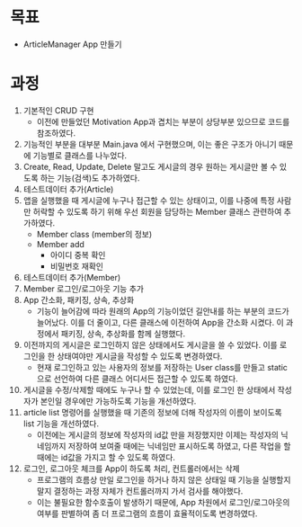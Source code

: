 # 목표
- ArticleManager App 만들기

# 과정
1. 기본적인 CRUD 구현
   - 이전에 만들었던 Motivation App과 겹치는 부분이 상당부분 있으므로 코드를 참조하였다.
2. 기능적인 부분을 대부분 Main.java 에서 구현했으며, 이는 좋은 구조가 아니기 때문에 기능별로 클래스를 나누었다.
3. Create, Read, Update, Delete 말고도 게시글의 경우 원하는 게시글만 볼 수 있도록 하는 기능(검색)도 추가하였다.
4. 테스트데이터 추가(Article)
5. 앱을 실행했을 때 게시글에 누구나 접근할 수 있는 상태이고, 이를 나중에 특정 사람만 허락할 수 있도록 하기 위해 우선 회원을 담당하는 Member 클래스 관련하여 추가하였다.
   - Member class (member의 정보)
   - Member add
     - 아이디 중복 확인
     - 비밀번호 재확인
6. 테스트데이터 추가(Member)
7. Member 로그인/로그아웃 기능 추가
8. App 간소화, 패키징, 상속, 추상화
   - 기능이 늘어감에 따라 원래의 App의 기능이었던 길안내를 하는 부분의 코드가 늘어났다. 이를 더 줄이고, 다른 클래스에 이전하여 App을 간소화 시켰다. 이 과정에서 패키징, 상속, 추상화를 함께 실행했다.
9. 이전까지의 게시글은 로그인하지 않은 상태에서도 게시글을 쓸 수 있었다. 이를 로그인을 한 상태여야만 게시글을 작성할 수 있도록 변경하였다.
   - 현재 로그인하고 있는 사용자의 정보를 저장하는 User class를 만들고 static으로 선언하여 다른 클래스 어디서든 접근할 수 있도록 하였다.
10. 게시글을 수정/삭제할 때에도 누구나 할 수 있었는데, 이를 로그인 한 상태에서 작성자가 본인일 경우에만 가능하도록 기능을 개선하였다. 
11. article list 명령어를 실행했을 때 기존의 정보에 더해 작성자의 이름이 보이도록 list 기능을 개선하였다.
    - 이전에는 게시글의 정보에 작성자의 id값 만을 저장했지만 이제는 작성자의 닉네임까지 저장하여 보여줄 때에는 닉네임만 표시하도록 하였고, 다른 작업을 할 때에는 id값을 가지고 할 수 있도록 하였다. 
12. 로그인, 로그아웃 체크를 App이 하도록 처리, 컨트롤러에서는 삭제
    - 프로그램의 흐름상 만일 로그인을 하거나 하지 않은 상태일 때 기능을 실행할지 말지 결정하는 과정 자체가 컨트롤러까지 가서 검사를 해야했다.
    - 이는 불필요한 함수호출이 발생하기 때문에, App 차원에서 로그인/로그아웃의 여부를 판별하여 좀 더 프로그램의 흐름이 효율적이도록 변경하였다.   